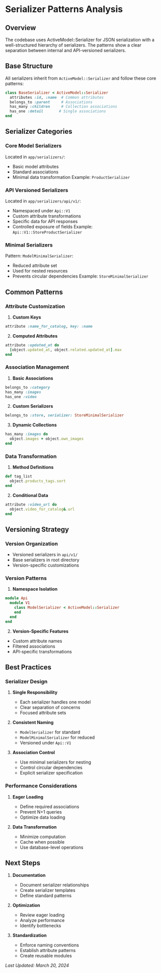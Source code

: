 # Serializer Patterns Analysis

## Overview
The codebase uses ActiveModel::Serializer for JSON serialization with a well-structured hierarchy of serializers. The patterns show a clear separation between internal and API-versioned serializers.

## Base Structure
All serializers inherit from `ActiveModel::Serializer` and follow these core patterns:

```ruby
class BaseSerializer < ActiveModel::Serializer
  attributes :id, :name  # Common attributes
  belongs_to :parent     # Associations
  has_many :children     # Collection associations
  has_one :detail       # Single associations
end
```

## Serializer Categories

### Core Model Serializers
Located in `app/serializers/`:
- Basic model attributes
- Standard associations
- Minimal data transformation
Example: `ProductSerializer`

### API Versioned Serializers
Located in `app/serializers/api/v1/`:
- Namespaced under `Api::V1`
- Custom attribute transformations
- Specific data for API responses
- Controlled exposure of fields
Example: `Api::V1::StoreProductSerializer`

### Minimal Serializers
Pattern: `ModelMinimalSerializer`:
- Reduced attribute set
- Used for nested resources
- Prevents circular dependencies
Example: `StoreMinimalSerializer`

## Common Patterns

### Attribute Customization
1. **Custom Keys**
```ruby
attribute :name_for_catalog, key: :name
```

2. **Computed Attributes**
```ruby
attribute :updated_at do
  [object.updated_at, object.related.updated_at].max
end
```

### Association Management
1. **Basic Associations**
```ruby
belongs_to :category
has_many :images
has_one :video
```

2. **Custom Serializers**
```ruby
belongs_to :store, serializer: StoreMinimalSerializer
```

3. **Dynamic Collections**
```ruby
has_many :images do
  object.images + object.own_images
end
```

### Data Transformation
1. **Method Definitions**
```ruby
def tag_list
  object.products_tags.sort
end
```

2. **Conditional Data**
```ruby
attribute :video_url do
  object.video_for_catalog&.url
end
```

## Versioning Strategy

### Version Organization
- Versioned serializers in `api/v1/`
- Base serializers in root directory
- Version-specific customizations

### Version Patterns
1. **Namespace Isolation**
```ruby
module Api
  module V1
    class ModelSerializer < ActiveModel::Serializer
    end
  end
end
```

2. **Version-Specific Features**
- Custom attribute names
- Filtered associations
- API-specific transformations

## Best Practices

### Serializer Design
1. **Single Responsibility**
   - Each serializer handles one model
   - Clear separation of concerns
   - Focused attribute sets

2. **Consistent Naming**
   - `ModelSerializer` for standard
   - `ModelMinimalSerializer` for reduced
   - Versioned under `Api::V1`

3. **Association Control**
   - Use minimal serializers for nesting
   - Control circular dependencies
   - Explicit serializer specification

### Performance Considerations
1. **Eager Loading**
   - Define required associations
   - Prevent N+1 queries
   - Optimize data loading

2. **Data Transformation**
   - Minimize computation
   - Cache when possible
   - Use database-level operations

## Next Steps

1. **Documentation**
   - Document serializer relationships
   - Create serializer templates
   - Define standard patterns

2. **Optimization**
   - Review eager loading
   - Analyze performance
   - Identify bottlenecks

3. **Standardization**
   - Enforce naming conventions
   - Establish attribute patterns
   - Create reusable modules

*Last Updated: March 20, 2024* 